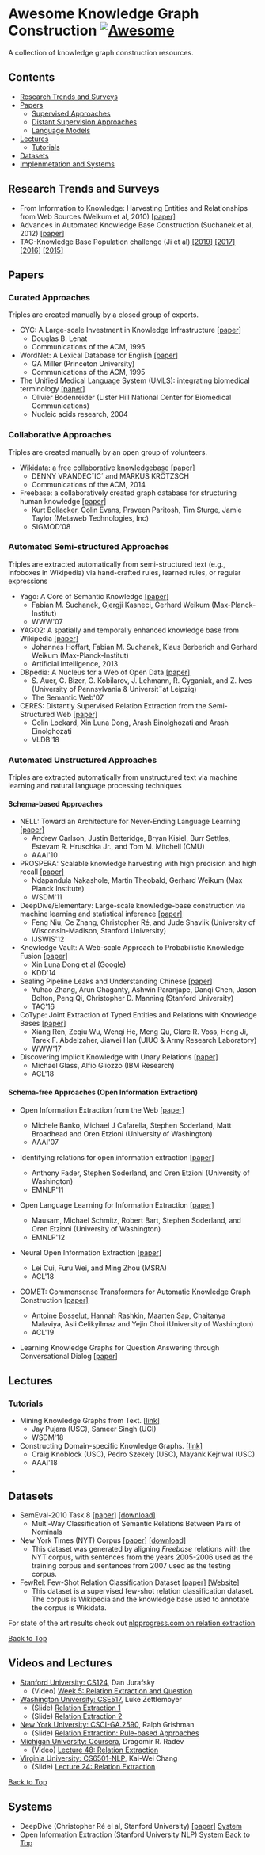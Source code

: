 # Awesome Knowledge Graph Construction [![Awesome](https://awesome.re/badge.svg)](https://awesome.re)

A collection of knowledge graph construction resources.

## Contents
* [Research Trends and Surveys](#research-trends-and-surveys)
* [Papers](#papers)
	* [Supervised Approaches](#supervised-approaches)
	* [Distant Supervision Approaches](#distant-supervision-approaches)
	* [Language Models](#language-models)
* [Lectures](#courses-and-lectures)
	* [Tutorials](#tutorials)
* [Datasets](#datasets)
* [Implenmetation and Systems](#implenmetation-and-systems)


## Research Trends and Surveys

* From Information to Knowledge: Harvesting Entities and Relationships from Web Sources (Weikum et al, 2010) [[paper]](https://people.mpi-inf.mpg.de/~weikum/pods2010-weikum&theobald.pdf)
* Advances in Automated Knowledge Base Construction (Suchanek et al, 2012) [[paper]](https://pdfs.semanticscholar.org/709e/64be9cc9eb7c8b29bf49237cd2df835efd24.pdf)
* TAC-Knowledge Base Population challenge (Ji et al) [[2019]](https://blender.cs.illinois.edu/paper/ji2019kbp.pdf) [[2017]](http://nlp.cs.rpi.edu/paper/kbp2017.pdf) [[2016]](http://nlp.cs.rpi.edu/paper/kbp2016.pdf) [[2015]](https://pdfs.semanticscholar.org/955a/78a8a5e4e31d10ffc827f365bd4c4f30d563.pdf)


## Papers

### Curated Approaches 

Triples are created manually by a closed group of experts.

* CYC: A Large-scale Investment in Knowledge Infrastructure [[paper]](https://www.cc.gatech.edu/~isbell/classes/reading/papers/lenat95cyc.pdf)
	* Douglas B. Lenat
	* Communications of the ACM, 1995
* WordNet: A Lexical Database for English [[paper]](http://l2r.cs.uiuc.edu/Teaching/CS598-05/Papers/miller95.pdf)
	* GA Miller (Princeton University)
	* Communications of the ACM, 1995
* The Unified Medical Language System (UMLS): integrating biomedical terminology [[paper]](https://www.ncbi.nlm.nih.gov/pmc/articles/PMC308795/)
	* Olivier Bodenreider (Lister Hill National Center for Biomedical Communications)
	* Nucleic acids research, 2004

### Collaborative Approaches

Triples are created manually by an open group of volunteers.

* Wikidata: a free collaborative knowledgebase [[paper]](http://ws.nju.edu.cn/courses/ke/reading/3_wikidata.pdf)
	* DENNY VRANDECˇIC´ and  MARKUS KRÖTZSCH 
	* Communications of the ACM, 2014
* Freebase: a collaboratively created graph database for structuring human knowledge [[paper]](http://citeseerx.ist.psu.edu/viewdoc/download?doi=10.1.1.538.7139&rep=rep1&type=pdf)
	* Kurt Bollacker, Colin Evans, Praveen Paritosh, Tim Sturge, Jamie Taylor (Metaweb Technologies, Inc)
	* SIGMOD'08

### Automated Semi-structured Approaches

Triples are extracted automatically from semi-structured text (e.g., infoboxes in Wikipedia) via hand-crafted rules, learned rules, or regular expressions 

* Yago: A Core of Semantic Knowledge [[paper]](https://www2007.org/papers/paper391.pdf)
	* Fabian M. Suchanek, Gjergji Kasneci, Gerhard Weikum (Max-Planck-Institut)
	* WWW'07
* YAGO2: A spatially and temporally enhanced knowledge base from Wikipedia [[paper]](https://www.sciencedirect.com/science/article/pii/S0004370212000719)
	* Johannes Hoffart, Fabian M. Suchanek, Klaus Berberich and Gerhard Weikum (Max-Planck-Institut)
	* Artificial Intelligence, 2013
* DBpedia: A Nucleus for a Web of Open Data [[paper]](https://www.cis.upenn.edu/~zives/research/dbpedia.pdf)
	* S. Auer, C. Bizer, G. Kobilarov, J. Lehmann, R. Cyganiak, and Z. Ives (University of Pennsylvania & Universit¨at Leipzig)
	* The Semantic Web'07
* CERES: Distantly Supervised Relation Extraction from the Semi-Structured Web [[paper]](http://www.vldb.org/pvldb/vol11/p1084-lockard.pdf)
	* Colin Lockard, Xin Luna Dong, Arash Einolghozati and Arash Einolghozati
	* VLDB'18

### Automated Unstructured Approaches

Triples are extracted automatically from unstructured text via machine learning and natural language processing techniques

#### Schema-based Approaches

* NELL: Toward an Architecture for Never-Ending Language Learning [[paper]](http://www.cs.cmu.edu/~acarlson/papers/carlson-aaai10.pdf)
	* Andrew Carlson, Justin Betteridge, Bryan Kisiel, Burr Settles, Estevam R. Hruschka Jr., and Tom M. Mitchell (CMU)
	* AAAI'10
* PROSPERA: Scalable knowledge harvesting with high precision and high recall [[paper]](http://www.nakashole.com/papers/2011-wsdm-prospera.pdf)
	* Ndapandula Nakashole, Martin Theobald, Gerhard Weikum (Max Planck Institute)
	* WSDM'11
* DeepDive/Elementary: Large-scale knowledge-base construction via machine learning and statistical inference [[paper]](http://infolab.stanford.edu/hazy/papers/elementary_journal.pdf)
	* Feng Niu, Ce Zhang, Christopher Ré, and Jude Shavlik (University of Wisconsin-Madison, Stanford University)
	* IJSWIS'12
* Knowledge Vault: A Web-scale Approach to Probabilistic Knowledge Fusion [[paper]](https://www.cs.ubc.ca/~murphyk/Papers/kv-kdd14.pdf)
	* Xin Luna Dong et al (Google)
	* KDD'14
* Sealing Pipeline Leaks and Understanding Chinese [[paper]](https://www.cs.princeton.edu/~danqic/papers/tac2016.pdf)
	* Yuhao Zhang, Arun Chaganty, Ashwin Paranjape, Danqi Chen, Jason Bolton, Peng Qi, Christopher D. Manning (Stanford University)
	* TAC'16
* CoType: Joint Extraction of Typed Entities and Relations with Knowledge Bases [[paper]](https://arxiv.org/pdf/1610.08763.pdf)
	* Xiang Ren, Zeqiu Wu, Wenqi He, Meng Qu, Clare R. Voss, Heng Ji, Tarek F. Abdelzaher, Jiawei Han (UIUC & Army Research Laboratory)
	* WWW'17
* Discovering Implicit Knowledge with Unary Relations [[paper]](https://www.aclweb.org/anthology/P18-1147.pdf)
	* Michael Glass, Alfio Gliozzo (IBM Research)
	* ACL'18



#### Schema-free Approaches (Open Information Extraction)

* Open Information Extraction from the Web [[paper]](https://www.aaai.org/Papers/IJCAI/2007/IJCAI07-429.pdf)
	* Michele Banko, Michael J Cafarella, Stephen Soderland, Matt Broadhead and Oren Etzioni (University of Washington)
	* AAAI'07
* Identifying relations for open information extraction [[paper]](https://www.aclweb.org/anthology/D11-1142.pdf)
	* Anthony Fader, Stephen Soderland, and Oren Etzioni (University of Washington)
	* EMNLP'11
* Open Language Learning for Information Extraction [[paper]](https://homes.cs.washington.edu/~mausam/papers/emnlp12a.pdf)
	* Mausam, Michael Schmitz, Robert Bart, Stephen Soderland, and Oren Etzioni (University of Washington)
	* EMNLP'12
* Neural Open Information Extraction [[paper]](https://arxiv.org/pdf/1805.04270.pdf)
	* Lei Cui, Furu Wei, and Ming Zhou (MSRA)
	* ACL'18
* COMET: Commonsense Transformers for Automatic Knowledge Graph Construction [[paper]](https://arxiv.org/pdf/1906.05317.pdf)
	* Antoine Bosselut, Hannah Rashkin, Maarten Sap, Chaitanya Malaviya, Asli Celikyilmaz and Yejin Choi (University of Washington)
	* ACL'19


* Learning Knowledge Graphs for Question Answering through Conversational Dialog [[paper]](https://homes.cs.washington.edu/~hannaneh/papers/knowbot.pdf)



## Lectures

### Tutorials
* Mining Knowledge Graphs from Text. [[link]](https://kgtutorial.github.io/)
	* Jay Pujara (USC), Sameer Singh (UCI)
	* WSDM'18 
* Constructing Domain-specific Knowledge Graphs. [[link]](https://usc-isi-i2.github.io/AAAI18Tutorial/)
	* Craig Knoblock (USC), Pedro Szekely (USC), Mayank Kejriwal (USC)
	* AAAI'18
*


## Datasets
* SemEval-2010 Task 8 [[paper]](http://www.aclweb.org/anthology/S10-1006) [[download]](https://docs.google.com/leaf?id=0B_jQiLugGTAkMDQ5ZjZiMTUtMzQ1Yy00YWNmLWJlZDYtOWY1ZDMwY2U4YjFk&sort=name&layout=list&num=50)
	* Multi-Way Classification of Semantic Relations Between Pairs of Nominals
* New York Times (NYT) Corpus [[paper]](http://www.riedelcastro.org//publications/papers/riedel10modeling.pdf) [[download]](https://catalog.ldc.upenn.edu/LDC2008T19)
	* This dataset was generated by aligning *Freebase* relations with the NYT corpus, with sentences from the years 2005-2006 used as the training corpus and sentences from 2007 used as the testing corpus.
* FewRel: Few-Shot Relation Classification Dataset [[paper]](https://arxiv.org/abs/1810.10147) [[Website]](http://zhuhao.me/fewrel)
	* This dataset is a supervised few-shot relation classification dataset. The corpus is Wikipedia and the knowledge base used to annotate the corpus is Wikidata.

For state of the art results check out [nlpprogress.com on relation extraction](https://nlpprogress.com/english/relationship_extraction.html)

[Back to Top](#contents)


## Videos and Lectures
* [Stanford University: CS124](https://web.stanford.edu/class/cs124/), Dan Jurafsky
	* (Video) [Week 5: Relation Extraction and Question](https://www.youtube.com/watch?v=5SUzf6252_0&list=PLaZQkZp6WhWyszpcteV4LFgJ8lQJ5WIxK&ab_channel=FromLanguagestoInformation)
* [Washington University: CSE517](https://courses.cs.washington.edu/courses/cse517/), Luke Zettlemoyer
	* (Slide) [Relation Extraction 1](https://courses.cs.washington.edu/courses/cse517/13wi/slides/cse517wi13-RelationExtraction.pdf)
	* (Slide) [Relation Extraction 2](https://courses.cs.washington.edu/courses/cse517/13wi/slides/cse517wi13-RelationExtractionII.pdf)
* [New York University: CSCI-GA.2590](https://cs.nyu.edu/courses/spring17/CSCI-GA.2590-001/), Ralph Grishman
	* (Slide) [Relation Extraction: Rule-based Approaches](https://cs.nyu.edu/courses/spring17/CSCI-GA.2590-001/DependencyPaths.pdf)
* [Michigan University: Coursera](https://ai.umich.edu/portfolio/natural-language-processing/), Dragomir R. Radev
	* (Video) [Lecture 48: Relation Extraction](https://www.youtube.com/watch?v=TbrlRei_0h8&ab_channel=ArtificialIntelligence-AllinOne)
* [Virginia University: CS6501-NLP](http://web.cs.ucla.edu/~kwchang/teaching/NLP16/), Kai-Wei Chang
	* (Slide) [Lecture 24: Relation Extraction](http://web.cs.ucla.edu/~kwchang/teaching/NLP16/slides/24-relation.pdf)


[Back to Top](#contents)


## Systems
* DeepDive (Christopher Ré el al, Stanford University) [[paper]](https://www.ncbi.nlm.nih.gov/pmc/articles/PMC5361060/pdf/nihms826683.pdf) [System](http://deepdive.stanford.edu/kbc)
* Open Information Extraction (Stanford University NLP) [System](https://nlp.stanford.edu/software/openie.html)
[Back to Top](#contents)
